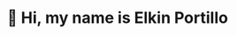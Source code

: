 <div id="toc">
  <ul align="center" style="list-style: none">
    <summary>
      <h1>
        👋 Hi, my name is Elkin Portillo
      </h1>
    </summary>
  </ul>
</div>

